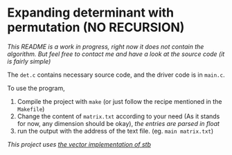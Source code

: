 # Expanding determinant with permutation (NO RECURSION)
*This README is a work in progress, right now it does not contain the algorithm. But feel free to contact me and have a look at the source code (it is fairly simple)*

The `det.c` contains necessary source code, and the driver code is in `main.c`.

To use the program,
1. Compile the project with `make` (or just follow the recipe mentioned in the `Makefile`)
2. Change the content of `matrix.txt` according to your need (As it stands for now, any dimension should be okay), *the entries are parsed in float*
3. run the output with the address of the text file. (eg. `main matrix.txt`)

*This project uses [the vector implementation of stb](http://nothings.org/stb_ds/)*
